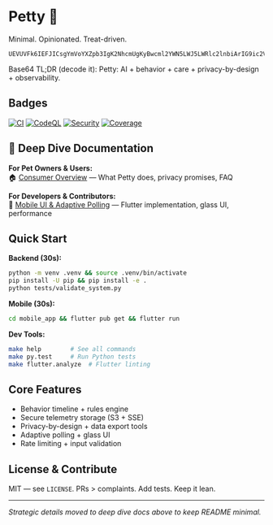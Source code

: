 # Petty 🐾

Minimal. Opinionated. Treat-driven.

```text
UEVUVFk6IEFJICsgYmVoYXZpb3IgK2NhcmUgKyBwcml2YWN5LWJ5LWRlc2lnbiArIG9ic2VydmFiaWxpdHk=
```

Base64 TL;DR (decode it): Petty: AI + behavior + care + privacy-by-design + observability.

## Badges

[![CI](https://github.com/kakashi3lite/Petty/actions/workflows/ci.yml/badge.svg)](https://github.com/kakashi3lite/Petty/actions/workflows/ci.yml)
[![CodeQL](https://github.com/kakashi3lite/Petty/actions/workflows/codeql.yml/badge.svg)](https://github.com/kakashi3lite/Petty/actions/workflows/codeql.yml)
[![Security](https://github.com/kakashi3lite/Petty/actions/workflows/dev-tasks.yml/badge.svg)](https://github.com/kakashi3lite/Petty/actions/workflows/dev-tasks.yml)
[![Coverage](https://img.shields.io/endpoint?url=https://raw.githubusercontent.com/kakashi3lite/Petty/main/docs/metrics/coverage.json)](https://github.com/kakashi3lite/Petty/actions/workflows/coverage.yml)

## 📖 Deep Dive Documentation

**For Pet Owners & Users:**  
🏠 [Consumer Overview](docs/CONSUMER_OVERVIEW.md) — What Petty does, privacy promises, FAQ

**For Developers & Contributors:**  
📱 [Mobile UI & Adaptive Polling](docs/MOBILE_UI_ADAPTIVE_POLLING.md) — Flutter implementation, glass UI, performance

## Quick Start

**Backend (30s):**
```bash
python -m venv .venv && source .venv/bin/activate
pip install -U pip && pip install -e .
python tests/validate_system.py
```

**Mobile (30s):**
```bash
cd mobile_app && flutter pub get && flutter run
```

**Dev Tools:**
```bash
make help        # See all commands
make py.test     # Run Python tests  
make flutter.analyze  # Flutter linting
```

## Core Features

* Behavior timeline + rules engine
* Secure telemetry storage (S3 + SSE)
* Privacy-by-design + data export tools
* Adaptive polling + glass UI
* Rate limiting + input validation

## License & Contribute

MIT — see `LICENSE`. PRs > complaints. Add tests. Keep it lean.

---
*Strategic details moved to deep dive docs above to keep README minimal.*


